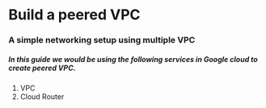 # Build a peered VPC 

### A simple networking setup using multiple VPC

##### In this guide we would be using the following services in Google cloud to create peered VPC.

1. VPC
2. Cloud Router
